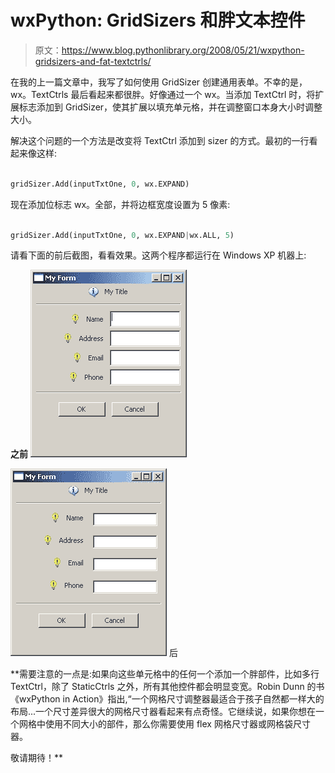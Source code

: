 # wxPython: GridSizers 和胖文本控件

> 原文：<https://www.blog.pythonlibrary.org/2008/05/21/wxpython-gridsizers-and-fat-textctrls/>

在我的上一篇文章中，我写了如何使用 GridSizer 创建通用表单。不幸的是，wx。TextCtrls 最后看起来都很胖。好像通过一个 wx。当添加 TextCtrl 时，将扩展标志添加到 GridSizer，使其扩展以填充单元格，并在调整窗口本身大小时调整大小。

解决这个问题的一个方法是改变将 TextCtrl 添加到 sizer 的方式。最初的一行看起来像这样:

```py

gridSizer.Add(inputTxtOne, 0, wx.EXPAND)

```

现在添加位标志 wx。全部，并将边框宽度设置为 5 像素:

```py

gridSizer.Add(inputTxtOne, 0, wx.EXPAND|wx.ALL, 5)

```

请看下面的前后截图，看看效果。这两个程序都运行在 Windows XP 机器上:

**之前**
[![TextCtrls with no border](img/9a645c876a91949a5e0863fc0c0c4f0b.png)](https://www.blog.pythonlibrary.org/wp-content/uploads/2008/05/fat.jpg)

[![TextCtrls with a border](img/3ba2ca2f7b152a343644181a99879519.png)](https://www.blog.pythonlibrary.org/wp-content/uploads/2008/05/skinny.jpg) 后

 **需要注意的一点是:如果向这些单元格中的任何一个添加一个胖部件，比如多行 TextCtrl，除了 StaticCtrls 之外，所有其他控件都会明显变宽。Robin Dunn 的书《wxPython in Action》指出,“一个网格尺寸调整器最适合于孩子自然都一样大的布局...一个尺寸差异很大的网格尺寸器看起来有点奇怪。它继续说，如果你想在一个网格中使用不同大小的部件，那么你需要使用 flex 网格尺寸器或网格袋尺寸器。

敬请期待！**